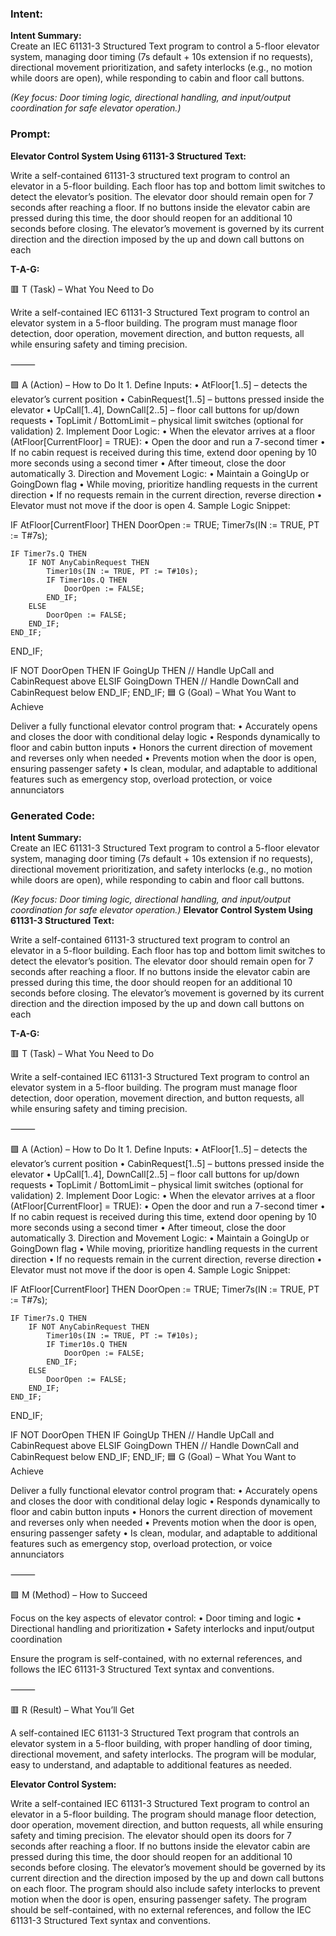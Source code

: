 ### Intent:
**Intent Summary:**  
Create an IEC 61131-3 Structured Text program to control a 5-floor elevator system, managing door timing (7s default + 10s extension if no requests), directional movement prioritization, and safety interlocks (e.g., no motion while doors are open), while responding to cabin and floor call buttons.  

*(Key focus: Door timing logic, directional handling, and input/output coordination for safe elevator operation.)*

### Prompt:
**Elevator Control System Using 61131-3 Structured Text:**

Write a self-contained 61131-3 structured text program to control an elevator in a 5-floor building. Each floor has top and bottom limit switches to detect the elevator’s position. The elevator door should remain open for 7 seconds after reaching a floor. If no buttons inside the elevator cabin are pressed during this time, the door should reopen for an additional 10 seconds before closing. The elevator’s movement is governed by its current direction and the direction imposed by the up and down call buttons on each

**T-A-G:**

🟥 T (Task) – What You Need to Do

Write a self-contained IEC 61131-3 Structured Text program to control an elevator system in a 5-floor building. The program must manage floor detection, door operation, movement direction, and button requests, all while ensuring safety and timing precision.

⸻

🟩 A (Action) – How to Do It
	1.	Define Inputs:
	•	AtFloor[1..5] – detects the elevator’s current position
	•	CabinRequest[1..5] – buttons pressed inside the elevator
	•	UpCall[1..4], DownCall[2..5] – floor call buttons for up/down requests
	•	TopLimit / BottomLimit – physical limit switches (optional for validation)
	2.	Implement Door Logic:
	•	When the elevator arrives at a floor (AtFloor[CurrentFloor] = TRUE):
	•	Open the door and run a 7-second timer
	•	If no cabin request is received during this time, extend door opening by 10 more seconds using a second timer
	•	After timeout, close the door automatically
	3.	Direction and Movement Logic:
	•	Maintain a GoingUp or GoingDown flag
	•	While moving, prioritize handling requests in the current direction
	•	If no requests remain in the current direction, reverse direction
	•	Elevator must not move if the door is open
	4.	Sample Logic Snippet:

 IF AtFloor[CurrentFloor] THEN
    DoorOpen := TRUE;
    Timer7s(IN := TRUE, PT := T#7s);

    IF Timer7s.Q THEN
        IF NOT AnyCabinRequest THEN
            Timer10s(IN := TRUE, PT := T#10s);
            IF Timer10s.Q THEN
                DoorOpen := FALSE;
            END_IF;
        ELSE
            DoorOpen := FALSE;
        END_IF;
    END_IF;
END_IF;

IF NOT DoorOpen THEN
    IF GoingUp THEN
        // Handle UpCall and CabinRequest above
    ELSIF GoingDown THEN
        // Handle DownCall and CabinRequest below
    END_IF;
END_IF;
🟦 G (Goal) – What You Want to Achieve

Deliver a fully functional elevator control program that:
	•	Accurately opens and closes the door with conditional delay logic
	•	Responds dynamically to floor and cabin button inputs
	•	Honors the current direction of movement and reverses only when needed
	•	Prevents motion when the door is open, ensuring passenger safety
	•	Is clean, modular, and adaptable to additional features such as emergency stop, overload protection, or voice annunciators

### Generated Code:
**Intent Summary:**  
Create an IEC 61131-3 Structured Text program to control a 5-floor elevator system, managing door timing (7s default + 10s extension if no requests), directional movement prioritization, and safety interlocks (e.g., no motion while doors are open), while responding to cabin and floor call buttons.  

*(Key focus: Door timing logic, directional handling, and input/output coordination for safe elevator operation.)*
**Elevator Control System Using 61131-3 Structured Text:**

Write a self-contained 61131-3 structured text program to control an elevator in a 5-floor building. Each floor has top and bottom limit switches to detect the elevator’s position. The elevator door should remain open for 7 seconds after reaching a floor. If no buttons inside the elevator cabin are pressed during this time, the door should reopen for an additional 10 seconds before closing. The elevator’s movement is governed by its current direction and the direction imposed by the up and down call buttons on each

**T-A-G:**

🟥 T (Task) – What You Need to Do

Write a self-contained IEC 61131-3 Structured Text program to control an elevator system in a 5-floor building. The program must manage floor detection, door operation, movement direction, and button requests, all while ensuring safety and timing precision.

⸻

🟩 A (Action) – How to Do It
	1.	Define Inputs:
	•	AtFloor[1..5] – detects the elevator’s current position
	•	CabinRequest[1..5] – buttons pressed inside the elevator
	•	UpCall[1..4], DownCall[2..5] – floor call buttons for up/down requests
	•	TopLimit / BottomLimit – physical limit switches (optional for validation)
	2.	Implement Door Logic:
	•	When the elevator arrives at a floor (AtFloor[CurrentFloor] = TRUE):
	•	Open the door and run a 7-second timer
	•	If no cabin request is received during this time, extend door opening by 10 more seconds using a second timer
	•	After timeout, close the door automatically
	3.	Direction and Movement Logic:
	•	Maintain a GoingUp or GoingDown flag
	•	While moving, prioritize handling requests in the current direction
	•	If no requests remain in the current direction, reverse direction
	•	Elevator must not move if the door is open
	4.	Sample Logic Snippet:

 IF AtFloor[CurrentFloor] THEN
    DoorOpen := TRUE;
    Timer7s(IN := TRUE, PT := T#7s);

    IF Timer7s.Q THEN
        IF NOT AnyCabinRequest THEN
            Timer10s(IN := TRUE, PT := T#10s);
            IF Timer10s.Q THEN
                DoorOpen := FALSE;
            END_IF;
        ELSE
            DoorOpen := FALSE;
        END_IF;
    END_IF;
END_IF;

IF NOT DoorOpen THEN
    IF GoingUp THEN
        // Handle UpCall and CabinRequest above
    ELSIF GoingDown THEN
        // Handle DownCall and CabinRequest below
    END_IF;
END_IF;
🟦 G (Goal) – What You Want to Achieve

Deliver a fully functional elevator control program that:
	•	Accurately opens and closes the door with conditional delay logic
	•	Responds dynamically to floor and cabin button inputs
	•	Honors the current direction of movement and reverses only when needed
	•	Prevents motion when the door is open, ensuring passenger safety
	•	Is clean, modular, and adaptable to additional features such as emergency stop, overload protection, or voice annunciators

⸻

🟪 M (Method) – How to Succeed

Focus on the key aspects of elevator control:
	•	Door timing and logic
	•	Directional handling and prioritization
	•	Safety interlocks and input/output coordination

Ensure the program is self-contained, with no external references, and follows the IEC 61131-3 Structured Text syntax and conventions.

⸻

🟥 R (Result) – What You’ll Get

A self-contained IEC 61131-3 Structured Text program that controls an elevator system in a 5-floor building, with proper handling of door timing, directional movement, and safety interlocks. The program will be modular, easy to understand, and adaptable to additional features as needed.

**Elevator Control System:**

Write a self-contained IEC 61131-3 Structured Text program to control an elevator in a 5-floor building. The program should manage floor detection, door operation, movement direction, and button requests, all while ensuring safety and timing precision. The elevator should open its doors for 7 seconds after reaching a floor. If no buttons inside the elevator cabin are pressed during this time, the door should reopen for an additional 10 seconds before closing. The elevator’s movement should be governed by its current direction and the direction imposed by the up and down call buttons on each floor. The program should also include safety interlocks to prevent motion when the door is open, ensuring passenger safety. The program should be self-contained, with no external references, and follow the IEC 61131-3 Structured Text syntax and conventions.
